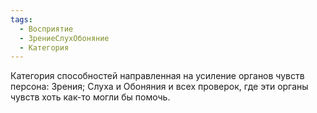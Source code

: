 ```yaml
---
tags:
  - Восприятие
  - ЗрениеСлухОбоняние
  - Категория
---
```

Категория способностей направленная на усиление органов чувств персона: Зрения; Слуха и Обоняния и всех проверок, где эти органы чувств хоть как-то могли бы помочь.
